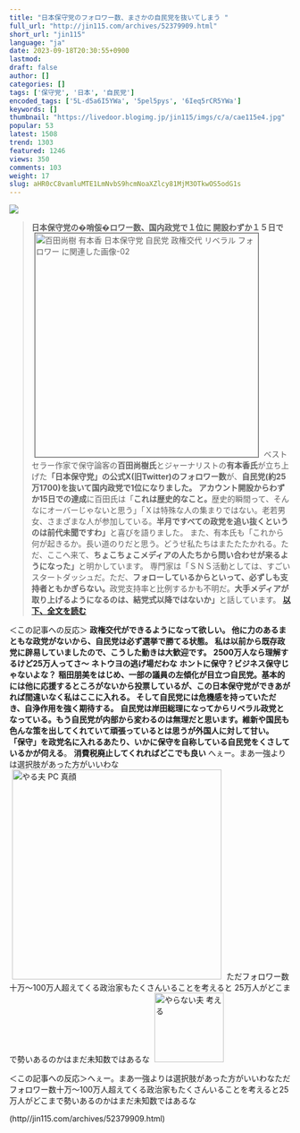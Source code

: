 ```yaml
---
title: "日本保守党のフォロワー数、まさかの自民党を抜いてしまう "
full_url: "http://jin115.com/archives/52379909.html"
short_url: "jin115"
language: "ja"
date: 2023-09-18T20:30:55+0900
lastmod: 
draft: false
author: []
categories: []
tags: ['保守党', '日本', '自民党']
encoded_tags: ['5L-d5a6I5YWa', '5pel5pys', '6Ieq5rCR5YWa']
keywords: []
thumbnail: "https://livedoor.blogimg.jp/jin115/imgs/c/a/cae115e4.jpg"
popular: 53
latest: 1508
trend: 1303
featured: 1246
views: 350
comments: 103
weight: 17
slug: aHR0cC8vamluMTE1LmNvbS9hcmNoaXZlcy81MjM3OTkwOS5odG1s
---
```


![](https://livedoor.blogimg.jp/jin115/imgs/c/a/cae115e4.jpg)

<div><a name='more'></a> <blockquote><b>日本保守党の�哨侫�ロワー数、国内政党で１位に 開設わずか１５日で</b> <img src='https//livedoor.blogimg.jp/jin115/imgs/8/5/85c67793.png' width='400' border='1' hspace='5' class='pict' alt='百田尚樹 有本香 日本保守党 自民党 政権交代 リベラル フォロワー に関連した画像-02'> ベストセラー作家で保守論客の<b>百田尚樹氏</b>とジャーナリストの<b>有本香氏</b>が立ち上げた<b>「日本保守党」の公式X(旧Twitter)のフォロワー数</b>が、<b>自民党(約25万1700)を抜いて国内政党で1位になりました。</b> <b>アカウント開設からわずか15日での達成</b>に百田氏は「<b>これは歴史的なこと。</b>歴史的瞬間って、そんなにオーバーじゃないと思う」「Ｘは特殊な人の集まりではない。老若男女、さまざまな人が参加している。<b>半月ですべての政党を追い抜くというのは前代未聞ですわ」</b>と喜びを語りました。 また、有本氏も「これから何が起きるか。長い道のりだと思う。どうせ私たちはまたたたかれる。ただ、ここへ来て、<b>ちょこちょこメディアの人たちから問い合わせが来るようになった」</b>と明かしています。 専門家は「ＳＮＳ活動としては、すごいスタートダッシュだ。ただ、<b>フォローしているからといって、必ずしも支持者ともかぎらない。</b>政党支持率と比例するかも不明だ。<b>大手メディアが取り上げるようになるのは、結党式以降ではないか」</b>と話しています。 <a href='https//news.yahoo.co.jp/articles/e4fff6b0ebcb18405ca83fb8bc0962a17d3d0332' target='_blank'><b>以下、全文を読む</b></a></blockquote> ＜この記事への反応＞ <b>政権交代ができるようになって欲しい。 他に力のあるまともな政党がないから、自民党は必ず選挙で勝てる状態。</b> <b>私は以前から既存政党に辟易していましたので、こうした動きは大歓迎です。</b> <b>2500万人なら理解するけど25万人ってさ〜</b> <b>ネトウヨの逃げ場だわな</b> <b>ホントに保守？ビジネス保守じゃないよな？</b> <b>稲田朋美をはじめ、一部の議員の左傾化が目立つ自民党。基本的には他に応援するところがないから投票しているが、この日本保守党ができあがれば間違いなく私はここに入れる。 そして自民党には危機感を持っていただき、自浄作用を強く期待する。</b> <b>自民党は岸田総理になってからリベラル政党となっている。もう自民党が内部から変わるのは無理だと思います。維新や国民も色んな策を出してくれていて頑張っているとは思うが外国人に対して甘い。</b> <b>「保守」を政党名に入れるあたり、いかに保守を自称している自民党をくさしているかが伺える</b>。 <b>消費税廃止してくれればどこでも良い</b> へぇー。まあ一強よりは選択肢があった方がいいわな <img src='https//livedoor.blogimg.jp/jin115/imgs/2/9/299a62a7.gif' alt='やる夫 PC 真顔' width='375' border='0' hspace='5' class='pict'> ただフォロワー数十万〜100万人超えてくる政治家もたくさんいることを考えると 25万人がどこまで勢いあるのかはまだ未知数ではあるな <img src='https//livedoor.blogimg.jp/jin115/imgs/1/0/10da390b.gif' alt='やらない夫 考える' width='124' border='0' hspace='5' class='pict'> <p>＜この記事への反応＞へぇー。まあ一強よりは選択肢があった方がいいわなただフォロワー数十万〜100万人超えてくる政治家もたくさんいることを考えると25万人がどこまで勢いあるのかはまだ未知数ではあるな</p></div>

(http//jin115.com/archives/52379909.html)
